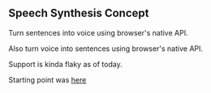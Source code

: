## Speech Synthesis Concept

Turn sentences into voice using browser's native API.

Also turn voice into sentences using browser's native API.

Support is kinda flaky as of today.

Starting point was [here](https://github.com/mdn/web-speech-api)
